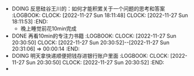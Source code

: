 - DOING 反思硅谷王川的：如何才能积累关于一个问题的思考和答案
  :LOGBOOK:
  CLOCK: [2022-11-27 Sun 18:11:48]
  CLOCK: [2022-11-27 Sun 18:11:53]
  :END:
	- 晚上睡觉前花10min完成
- DONE 再看10min的专注力书籍
  :LOGBOOK:
  CLOCK: [2022-11-27 Sun 20:30:50]
  CLOCK: [2022-11-27 Sun 20:30:52]--[2022-11-27 Sun 20:31:06] =>  00:00:14
  :END:
- DOING 明天拿快递顺便把钱存进银行账户里面
  :LOGBOOK:
  CLOCK: [2022-11-27 Sun 20:30:50]
  CLOCK: [2022-11-27 Sun 20:30:52]
  :END:
-